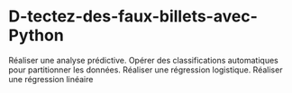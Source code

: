 # D-tectez-des-faux-billets-avec-Python
Réaliser une analyse prédictive. Opérer des classifications automatiques pour partitionner les données. Réaliser une régression logistique. Réaliser une régression linéaire
